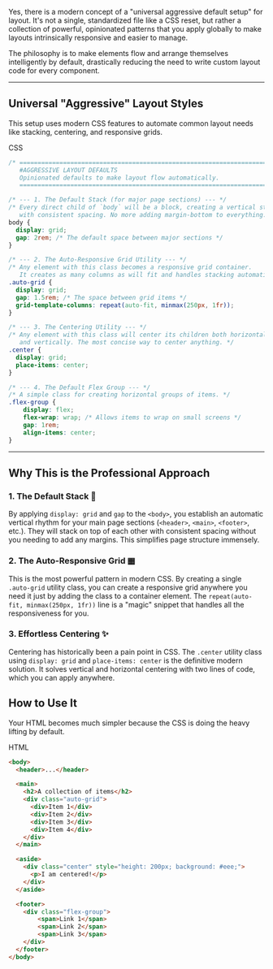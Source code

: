 Yes, there is a modern concept of a "universal aggressive default setup" for layout. It's not a single, standardized file like a CSS reset, but rather a collection of powerful, opinionated patterns that you apply globally to make layouts intrinsically responsive and easier to manage.

The philosophy is to make elements flow and arrange themselves intelligently by default, drastically reducing the need to write custom layout code for every component.

---

## Universal "Aggressive" Layout Styles

This setup uses modern CSS features to automate common layout needs like stacking, centering, and responsive grids.

CSS

```CSS
/* ==========================================================================
   #AGGRESSIVE LAYOUT DEFAULTS
   Opinionated defaults to make layout flow automatically.
   ========================================================================== */

/* --- 1. The Default Stack (for major page sections) --- */
/* Every direct child of `body` will be a block, creating a vertical stack
   with consistent spacing. No more adding margin-bottom to everything. */
body {
  display: grid;
  gap: 2rem; /* The default space between major sections */
}

/* --- 2. The Auto-Responsive Grid Utility --- */
/* Any element with this class becomes a responsive grid container.
   It creates as many columns as will fit and handles stacking automatically. */
.auto-grid {
  display: grid;
  gap: 1.5rem; /* The space between grid items */
  grid-template-columns: repeat(auto-fit, minmax(250px, 1fr));
}

/* --- 3. The Centering Utility --- */
/* Any element with this class will center its children both horizontally
   and vertically. The most concise way to center anything. */
.center {
  display: grid;
  place-items: center;
}

/* --- 4. The Default Flex Group --- */
/* A simple class for creating horizontal groups of items. */
.flex-group {
    display: flex;
    flex-wrap: wrap; /* Allows items to wrap on small screens */
    gap: 1rem;
    align-items: center;
}
```

---

## Why This is the Professional Approach

### 1. The Default Stack 🥞

By applying `display: grid` and `gap` to the `<body>`, you establish an automatic vertical rhythm for your main page sections (`<header>`, `<main>`, `<footer>`, etc.). They will stack on top of each other with consistent spacing without you needing to add any margins. This simplifies page structure immensely.

### 2. The Auto-Responsive Grid ▦

This is the most powerful pattern in modern CSS. By creating a single `.auto-grid` utility class, you can create a responsive grid anywhere you need it just by adding the class to a container element. The `repeat(auto-fit, minmax(250px, 1fr))` line is a "magic" snippet that handles all the responsiveness for you.

### 3. Effortless Centering ✨

Centering has historically been a pain point in CSS. The `.center` utility class using `display: grid` and `place-items: center` is the definitive modern solution. It solves vertical and horizontal centering with two lines of code, which you can apply anywhere.

## How to Use It

Your HTML becomes much simpler because the CSS is doing the heavy lifting by default.

HTML

```HTML
<body>
  <header>...</header>

  <main>
    <h2>A collection of items</h2>
    <div class="auto-grid">
      <div>Item 1</div>
      <div>Item 2</div>
      <div>Item 3</div>
      <div>Item 4</div>
    </div>
  </main>

  <aside>
    <div class="center" style="height: 200px; background: #eee;">
      <p>I am centered!</p>
    </div>
  </aside>

  <footer>
    <div class="flex-group">
        <span>Link 1</span>
        <span>Link 2</span>
        <span>Link 3</span>
    </div>
  </footer>
</body>
```